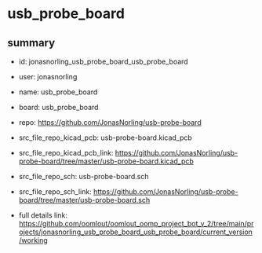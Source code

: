 # usb_probe_board
 
## summary 
* id: jonasnorling_usb_probe_board_usb_probe_board
* user: jonasnorling
* name: usb_probe_board
* board: usb_probe_board
* repo: https://github.com/JonasNorling/usb-probe-board
* src_file_repo_kicad_pcb: usb-probe-board.kicad_pcb
* src_file_repo_kicad_pcb_link: https://github.com/JonasNorling/usb-probe-board/tree/master/usb-probe-board.kicad_pcb


* src_file_repo_sch: usb-probe-board.sch
* src_file_repo_sch_link: https://github.com/JonasNorling/usb-probe-board/tree/master/usb-probe-board.sch
* full details link: https://github.com/oomlout/oomlout_oomp_project_bot_v_2/tree/main/projects/jonasnorling_usb_probe_board_usb_probe_board/current_version/working  






